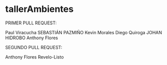 # tallerAmbientes
PRIMER PULL REQUEST: 

Paul Viracucha
SEBASTIÁN PAZMIÑO
Kevin Morales
Diego Quiroga
JOHAN HIDROBO
Anthony Flores

SEGUNDO PULL REQUEST:

Anthony Flores
Revelo-Listo
